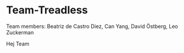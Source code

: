 # Team-Treadless
Team members: Beatriz de Castro Diez, Can Yang, David Östberg, Leo Zuckerman


Hej Team


